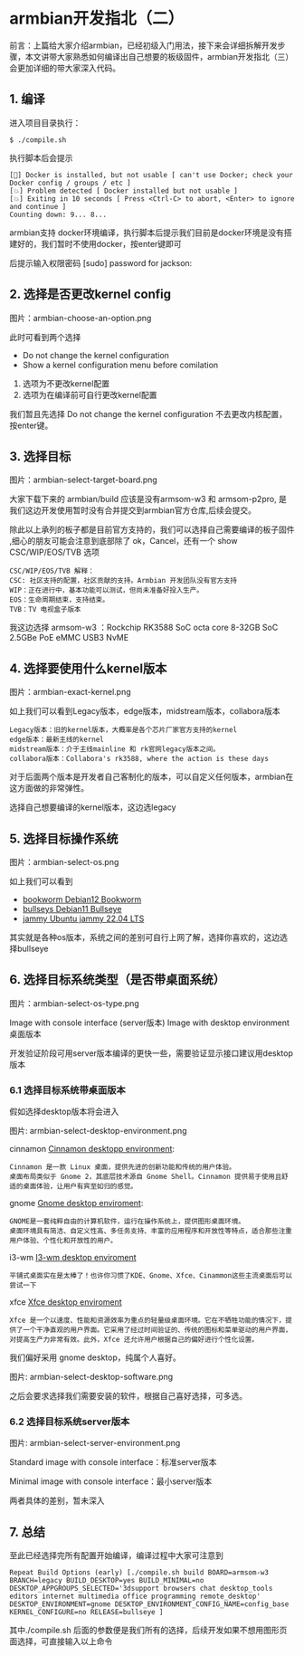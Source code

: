 # armbian开发指北（二）
前言：上篇给大家介绍armbian，已经初级入门用法，接下来会详细拆解开发步骤，本文讲带大家熟悉如何编译出自己想要的板级固件，armbian开发指北（三）会更加详细的带大家深入代码。
## 1. 编译
进入项目目录执行：
```
$ ./compile.sh
```
执行脚本后会提示

    [🚸] Docker is installed, but not usable [ can't use Docker; check your Docker config / groups / etc ]
    [💥] Problem detected [ Docker installed but not usable ]
    [💥] Exiting in 10 seconds [ Press <Ctrl-C> to abort, <Enter> to ignore and continue ]
    Counting down: 9... 8... 
armbian支持 docker环境编译，执行脚本后提示我们目前是docker环境是没有搭建好的，我们暂时不使用docker，按enter键即可

后提示输入权限密码 [sudo] password for jackson:

## 2. 选择是否更改kernel config

图片：armbian-choose-an-option.png

此时可看到两个选择

* Do not change the kernel configuration
* Show a kernel configuration menu before comilation

1. 选项为不更改kernel配置
2. 选项为在编译前可自行更改kernel配置

我们暂且先选择 Do not change the kernel configuration 不去更改内核配置，按enter键。

## 3. 选择目标

图片：armbian-select-target-board.png

大家下载下来的 armbian/build 应该是没有armsom-w3 和 armsom-p2pro, 是我们这边开发使用暂时没有合并提交到armbian官方仓库,后续会提交。

除此以上承列的板子都是目前官方支持的，我们可以选择自己需要编译的板子固件
,细心的朋友可能会注意到底部除了 ok，Cancel，还有一个 show CSC/WIP/EOS/TVB 选项

    CSC/WIP/EOS/TVB 解释：
    CSC: 社区支持的配置，社区贡献的支持。Armbian 开发团队没有官方支持
    WIP：正在进行中，基本功能可以测试，但尚未准备好投入生产。
    EOS：生命周期结束，支持结束。
    TVB：TV 电视盒子版本

我这边选择 armsom-w3 ：Rockchip RK3588 SoC octa core 8-32GB SoC 2.5GBe PoE eMMC USB3 NvME

## 4. 选择要使用什么kernel版本

图片：armbian-exact-kernel.png

如上我们可以看到Legacy版本，edge版本，midstream版本，collabora版本

    Legacy版本：旧的kernel版本，大概率是各个芯片厂家官方支持的kernel
    edge版本：最新主线的kernel
    midstream版本：介于主线mainline 和 rk官网legacy版本之间。
    collabora版本：Collabora's rk3588, where the action is these days

对于后面两个版本是开发者自己客制化的版本，可以自定义任何版本，armbian在这方面做的非常弹性。

选择自己想要编译的kernel版本，这边选legacy

## 5. 选择目标操作系统

图片：armbian-select-os.png

如上我们可以看到

* [bookworm Debian12 Bookworm](https://www.debian.org/releases/bookworm/)
* [bullseys Debian11 Bullseye](https://www.debian.org/releases/bullseye/) 
* [jammy Ubuntu jammy 22.04 LTS](https://releases.ubuntu.com/jammy/)

其实就是各种os版本，系统之间的差别可自行上网了解，选择你喜欢的，这边选择bullseye

## 6. 选择目标系统类型（是否带桌面系统）

图片：armbian-select-os-type.png

Image with console interface (server版本)
Image with desktop environment 桌面版本

开发验证阶段可用server版本编译的更快一些，需要验证显示接口建议用desktop版本

### 6.1 选择目标系统带桌面版本
假如选择desktop版本将会进入

图片: armbian-select-desktop-environment.png

cinnamon [Cinnamon desktopp environment](https://github.com/linuxmint/Cinnamon):

    Cinnamon 是一款 Linux 桌面，提供先进的创新功能和传统的用户体验。
    桌面布局类似于 Gnome 2，其底层技术源自 Gnome Shell。Cinnamon 提供易于使用且舒适的桌面体验，让用户有宾至如归的感觉。

gnome [Gnome desktop enviroment](https://www.gnome.org/):

    GNOME是一套纯粹自由的计算机软件，运行在操作系统上，提供图形桌面环境。
    桌面环境具有简洁、自定义性高、多任务支持、丰富的应用程序和开放性等特点，适合那些注重用户体验、个性化和开放性的用户。


i3-wm [I3-wm desktop enviroment](https://i3wm.org/)

    平铺式桌面实在是太棒了！也许你习惯了KDE、Gnome、Xfce、Cinammon这些主流桌面后可以尝试一下


xfce [Xfce desktop enviroment](https://www.xfce.org/)

    Xfce 是一个以速度、性能和资源效率为重点的轻量级桌面环境。它在不牺牲功能的情况下，提供了一个干净直观的用户界面。它采用了经过时间验证的、传统的图标和菜单驱动的用户界面，对提高生产力非常有效。此外，Xfce 还允许用户根据自己的偏好进行个性化设置。


我们偏好采用 gnome desktop，纯属个人喜好。

图片: armbian-select-desktop-software.png

之后会要求选择我们需要安装的软件，根据自己喜好选择，可多选。

### 6.2 选择目标系统server版本

图片: armbian-select-server-environment.png

Standard image with console interface：标准server版本

Minimal image with console interface：最小server版本

两者具体的差别，暂未深入

## 7. 总结

至此已经选择完所有配置开始编译，编译过程中大家可注意到

```
Repeat Build Options (early) [./compile.sh build BOARD=armsom-w3 BRANCH=legacy BUILD_DESKTOP=yes BUILD_MINIMAL=no DESKTOP_APPGROUPS_SELECTED='3dsupport browsers chat desktop_tools editors internet multimedia office programming remote_desktop' DESKTOP_ENVIRONMENT=gnome DESKTOP_ENVIRONMENT_CONFIG_NAME=config_base KERNEL_CONFIGURE=no RELEASE=bullseye ]
```

其中./compile.sh 后面的参数便是我们所有的选择，后续开发如果不想用图形页面选择，可直接输入以上命令
